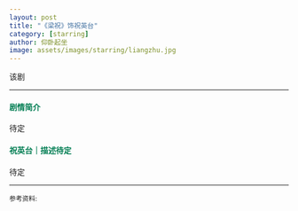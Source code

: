 ```yaml
---
layout: post
title: "《梁祝》饰祝英台"
category: [starring]
author: 仰卧起坐
image: assets/images/starring/liangzhu.jpg
---
```


该剧

---

#### <font color="#007D52">剧情简介</font>
待定


#### <font color="#007D52">祝英台｜描述待定</font>
待定


---
<p>
<small>
参考资料: <br />
</small>
</p>

